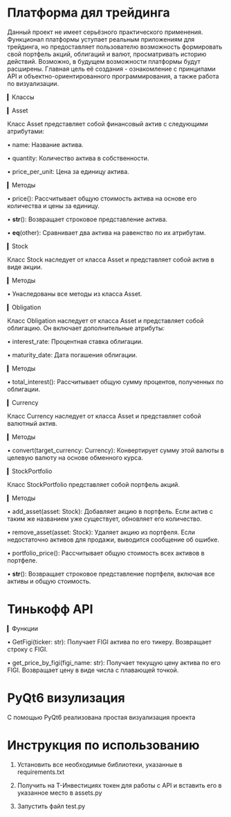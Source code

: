 # Платформа дял трейдинга

Данный проект не имеет серьёзного практического применения. Функционал платформы уступает реальным приложениям для трейдинга, но предоставляет пользователю возможность формировать свой портфель акций, облигаций и валют, просматривать историю  действий. Возможно, в будущем возможности платформы будут расширены. Главная цель её создания - ознакомление с принципами API и объектно-ориентированного программирования, а также работа по визуализации.

▎Классы

▎Asset

Класс Asset представляет собой финансовый актив с следующими атрибутами:

• name: Название актива.

• quantity: Количество актива в собственности.

• price_per_unit: Цена за единицу актива.

▎Методы

• price(): Рассчитывает общую стоимость актива на основе его количества и цены за единицу.

• __str__(): Возвращает строковое представление актива.

• __eq__(other): Сравнивает два актива на равенство по их атрибутам.

▎Stock

Класс Stock наследует от класса Asset и представляет собой актив в виде акции.

▎Методы

• Унаследованы все методы из класса Asset.

▎Obligation

Класс Obligation наследует от класса Asset и представляет собой облигацию. Он включает дополнительные атрибуты:

• interest_rate: Процентная ставка облигации.

• maturity_date: Дата погашения облигации.

▎Методы

• total_interest(): Рассчитывает общую сумму процентов, полученных по облигации.

▎Currency

Класс Currency наследует от класса Asset и представляет собой валютный актив.

▎Методы

• convert(target_currency: Currency): Конвертирует сумму этой валюты в целевую валюту на основе обменного курса.

▎StockPortfolio

Класс StockPortfolio представляет собой портфель акций.

▎Методы

• add_asset(asset: Stock): Добавляет акцию в портфель. Если актив с таким же названием уже существует, обновляет его количество.

• remove_asset(asset: Stock): Удаляет акцию из портфеля. Если недостаточно активов для продажи, выводится сообщение об ошибке.

• portfolio_price(): Рассчитывает общую стоимость всех активов в портфеле.

• __str__(): Возвращает строковое представление портфеля, включая все активы и общую стоимость.

# Тинькофф API

▎Функции

• GetFigi(ticker: str): Получает FIGI актива по его тикеру. Возвращает строку с FIGI.

• get_price_by_figi(figi_name: str): Получает текущую цену актива по его FIGI. Возвращает цену в виде числа с плавающей точкой.

# PyQt6 визулизация

С помощью PyQt6 реализована простая визуализация проекта

# Инструкция по использованию

1) Установить все необходимые библиотеки, указанные в requirements.txt

2) Получить на Т-Инвестициях токен для работы с API и вставить его в указанное место в assets.py

3) Запустить файл test.py
